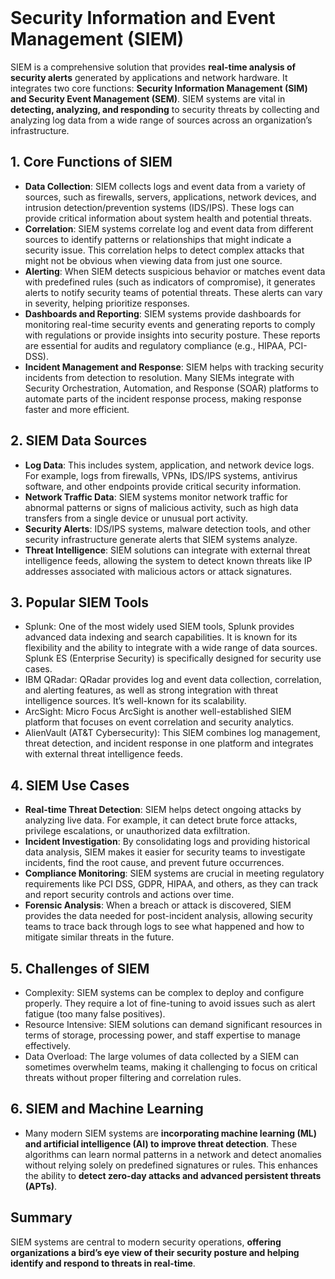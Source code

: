 <br>

# Security Information and Event Management (SIEM)
SIEM is a comprehensive solution that provides **real-time analysis of security alerts** generated by applications and network hardware. It integrates two core functions: **Security Information Management (SIM) and Security Event Management (SEM)**. SIEM systems are vital in **detecting, analyzing, and responding** to security threats by collecting and analyzing log data from a wide range of sources across an organization’s infrastructure.

## 1. Core Functions of SIEM
  - **Data Collection**: SIEM collects logs and event data from a variety of sources, such as firewalls, servers, applications, network devices, and intrusion detection/prevention systems (IDS/IPS). These logs can provide critical information about system health and potential threats.
  - **Correlation**: SIEM systems correlate log and event data from different sources to identify patterns or relationships that might indicate a security issue. This correlation helps to detect complex attacks that might not be obvious when viewing data from just one source.
  - **Alerting**: When SIEM detects suspicious behavior or matches event data with predefined rules (such as indicators of compromise), it generates alerts to notify security teams of potential threats. These alerts can vary in severity, helping prioritize responses.
  - **Dashboards and Reporting**: SIEM systems provide dashboards for monitoring real-time security events and generating reports to comply with regulations or provide insights into security posture. These reports are essential for audits and regulatory compliance (e.g., HIPAA, PCI-DSS).
  - **Incident Management and Response**: SIEM helps with tracking security incidents from detection to resolution. Many SIEMs integrate with Security Orchestration, Automation, and Response (SOAR) platforms to automate parts of the incident response process, making response faster and more efficient.

## 2. SIEM Data Sources
  - **Log Data**: This includes system, application, and network device logs. For example, logs from firewalls, VPNs, IDS/IPS systems, antivirus software, and other endpoints provide critical security information.
  - **Network Traffic Data**: SIEM systems monitor network traffic for abnormal patterns or signs of malicious activity, such as high data transfers from a single device or unusual port activity.
  - **Security Alerts**: IDS/IPS systems, malware detection tools, and other security infrastructure generate alerts that SIEM systems analyze.
  - **Threat Intelligence**: SIEM solutions can integrate with external threat intelligence feeds, allowing the system to detect known threats like IP addresses associated with malicious actors or attack signatures.

## 3. Popular SIEM Tools
  - Splunk: One of the most widely used SIEM tools, Splunk provides advanced data indexing and search capabilities. It is known for its flexibility and the ability to integrate with a wide range of data sources. Splunk ES (Enterprise Security) is specifically designed for security use cases.
  - IBM QRadar: QRadar provides log and event data collection, correlation, and alerting features, as well as strong integration with threat intelligence sources. It’s well-known for its scalability.
  - ArcSight: Micro Focus ArcSight is another well-established SIEM platform that focuses on event correlation and security analytics.
  - AlienVault (AT&T Cybersecurity): This SIEM combines log management, threat detection, and incident response in one platform and integrates with external threat intelligence feeds.

## 4. SIEM Use Cases
  - **Real-time Threat Detection**: SIEM helps detect ongoing attacks by analyzing live data. For example, it can detect brute force attacks, privilege escalations, or unauthorized data exfiltration.
  - **Incident Investigation**: By consolidating logs and providing historical data analysis, SIEM makes it easier for security teams to investigate incidents, find the root cause, and prevent future occurrences.
  - **Compliance Monitoring**: SIEM systems are crucial in meeting regulatory requirements like PCI DSS, GDPR, HIPAA, and others, as they can track and report security controls and actions over time.
  - **Forensic Analysis**: When a breach or attack is discovered, SIEM provides the data needed for post-incident analysis, allowing security teams to trace back through logs to see what happened and how to mitigate similar threats in the future.

## 5. Challenges of SIEM
  - Complexity: SIEM systems can be complex to deploy and configure properly. They require a lot of fine-tuning to avoid issues such as alert fatigue (too many false positives).
  - Resource Intensive: SIEM solutions can demand significant resources in terms of storage, processing power, and staff expertise to manage effectively.
  - Data Overload: The large volumes of data collected by a SIEM can sometimes overwhelm teams, making it challenging to focus on critical threats without proper filtering and correlation rules.

## 6. SIEM and Machine Learning
  - Many modern SIEM systems are **incorporating machine learning (ML) and artificial intelligence (AI) to improve threat detection**. These algorithms can learn normal patterns in a network and detect anomalies without relying solely on predefined signatures or rules. This enhances the ability to **detect zero-day attacks and advanced persistent threats (APTs)**.

## Summary
SIEM systems are central to modern security operations, **offering organizations a bird’s eye view of their security posture and helping identify and respond to threats in real-time**.  
<br>